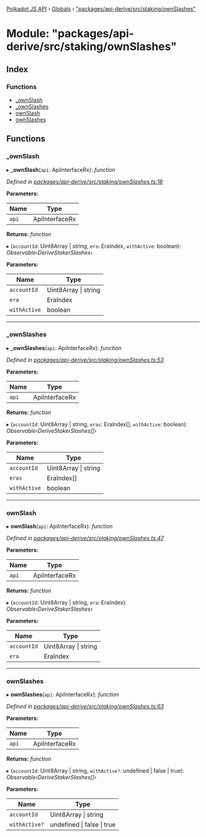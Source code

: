 [Polkadot JS API](../README.md) › [Globals](../globals.md) › ["packages/api-derive/src/staking/ownSlashes"](_packages_api_derive_src_staking_ownslashes_.md)

# Module: "packages/api-derive/src/staking/ownSlashes"

## Index

### Functions

* [_ownSlash](_packages_api_derive_src_staking_ownslashes_.md#_ownslash)
* [_ownSlashes](_packages_api_derive_src_staking_ownslashes_.md#_ownslashes)
* [ownSlash](_packages_api_derive_src_staking_ownslashes_.md#ownslash)
* [ownSlashes](_packages_api_derive_src_staking_ownslashes_.md#ownslashes)

## Functions

###  _ownSlash

▸ **_ownSlash**(`api`: ApiInterfaceRx): *function*

*Defined in [packages/api-derive/src/staking/ownSlashes.ts:18](https://github.com/polkadot-js/api/blob/2f78329738/packages/api-derive/src/staking/ownSlashes.ts#L18)*

**Parameters:**

Name | Type |
------ | ------ |
`api` | ApiInterfaceRx |

**Returns:** *function*

▸ (`accountId`: Uint8Array | string, `era`: EraIndex, `withActive`: boolean): *Observable‹DeriveStakerSlashes›*

**Parameters:**

Name | Type |
------ | ------ |
`accountId` | Uint8Array &#124; string |
`era` | EraIndex |
`withActive` | boolean |

___

###  _ownSlashes

▸ **_ownSlashes**(`api`: ApiInterfaceRx): *function*

*Defined in [packages/api-derive/src/staking/ownSlashes.ts:53](https://github.com/polkadot-js/api/blob/2f78329738/packages/api-derive/src/staking/ownSlashes.ts#L53)*

**Parameters:**

Name | Type |
------ | ------ |
`api` | ApiInterfaceRx |

**Returns:** *function*

▸ (`accountId`: Uint8Array | string, `eras`: EraIndex[], `withActive`: boolean): *Observable‹DeriveStakerSlashes[]›*

**Parameters:**

Name | Type |
------ | ------ |
`accountId` | Uint8Array &#124; string |
`eras` | EraIndex[] |
`withActive` | boolean |

___

###  ownSlash

▸ **ownSlash**(`api`: ApiInterfaceRx): *function*

*Defined in [packages/api-derive/src/staking/ownSlashes.ts:47](https://github.com/polkadot-js/api/blob/2f78329738/packages/api-derive/src/staking/ownSlashes.ts#L47)*

**Parameters:**

Name | Type |
------ | ------ |
`api` | ApiInterfaceRx |

**Returns:** *function*

▸ (`accountId`: Uint8Array | string, `era`: EraIndex): *Observable‹DeriveStakerSlashes›*

**Parameters:**

Name | Type |
------ | ------ |
`accountId` | Uint8Array &#124; string |
`era` | EraIndex |

___

###  ownSlashes

▸ **ownSlashes**(`api`: ApiInterfaceRx): *function*

*Defined in [packages/api-derive/src/staking/ownSlashes.ts:63](https://github.com/polkadot-js/api/blob/2f78329738/packages/api-derive/src/staking/ownSlashes.ts#L63)*

**Parameters:**

Name | Type |
------ | ------ |
`api` | ApiInterfaceRx |

**Returns:** *function*

▸ (`accountId`: Uint8Array | string, `withActive?`: undefined | false | true): *Observable‹DeriveStakerSlashes[]›*

**Parameters:**

Name | Type |
------ | ------ |
`accountId` | Uint8Array &#124; string |
`withActive?` | undefined &#124; false &#124; true |
